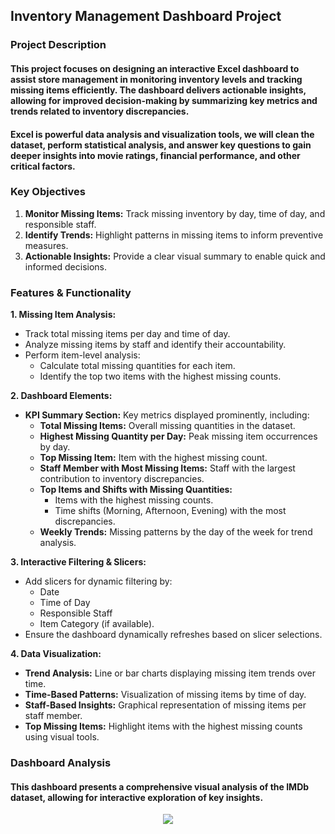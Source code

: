 ## **Inventory Management Dashboard Project**  


### Project Description
#### This project focuses on designing an interactive Excel dashboard to assist store management in monitoring inventory levels and tracking missing items efficiently. The dashboard delivers actionable insights, allowing for improved decision-making by summarizing key metrics and trends related to inventory discrepancies.
 
#### Excel is powerful data analysis and visualization tools, we will clean the dataset, perform statistical analysis, and answer key questions to gain deeper insights into movie ratings, financial performance, and other critical factors. 


### Key Objectives
1. **Monitor Missing Items:** Track missing inventory by day, time of day, and responsible staff.  
2. **Identify Trends:** Highlight patterns in missing items to inform preventive measures.  
3. **Actionable Insights:** Provide a clear visual summary to enable quick and informed decisions.  

### **Features & Functionality**  

**1. Missing Item Analysis:**  
- Track total missing items per day and time of day.  
- Analyze missing items by staff and identify their accountability.  
- Perform item-level analysis:  
  - Calculate total missing quantities for each item.  
  - Identify the top two items with the highest missing counts.  

**2. Dashboard Elements:**  
- **KPI Summary Section:** Key metrics displayed prominently, including:  
  - **Total Missing Items:** Overall missing quantities in the dataset.  
  - **Highest Missing Quantity per Day:** Peak missing item occurrences by day.  
  - **Top Missing Item:** Item with the highest missing count.  
  - **Staff Member with Most Missing Items:** Staff with the largest contribution to inventory discrepancies.  
  - **Top Items and Shifts with Missing Quantities:**  
    - Items with the highest missing counts.  
    - Time shifts (Morning, Afternoon, Evening) with the most discrepancies.  
  - **Weekly Trends:** Missing patterns by the day of the week for trend analysis.  

**3. Interactive Filtering & Slicers:**  
- Add slicers for dynamic filtering by:  
  - Date  
  - Time of Day  
  - Responsible Staff  
  - Item Category (if available).  
- Ensure the dashboard dynamically refreshes based on slicer selections.  

**4. Data Visualization:**  
- **Trend Analysis:** Line or bar charts displaying missing item trends over time.  
- **Time-Based Patterns:** Visualization of missing items by time of day.  
- **Staff-Based Insights:** Graphical representation of missing items per staff member.  
- **Top Missing Items:** Highlight items with the highest missing counts using visual tools.  


### Dashboard Analysis
#### This dashboard presents a comprehensive visual analysis of the IMDb dataset, allowing for interactive exploration of key insights.

<p align="center">
    <img src="https://github.com/user-attachments/assets/d4e6a621-c935-4179-84cd-369192934c20">
</p>





